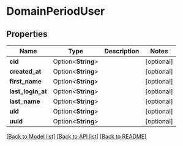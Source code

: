 # DomainPeriodUser

## Properties

Name | Type | Description | Notes
------------ | ------------- | ------------- | -------------
**cid** | Option<**String**> |  | [optional]
**created_at** | Option<**String**> |  | [optional]
**first_name** | Option<**String**> |  | [optional]
**last_login_at** | Option<**String**> |  | [optional]
**last_name** | Option<**String**> |  | [optional]
**uid** | Option<**String**> |  | [optional]
**uuid** | Option<**String**> |  | [optional]

[[Back to Model list]](../README.md#documentation-for-models) [[Back to API list]](../README.md#documentation-for-api-endpoints) [[Back to README]](../README.md)


